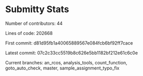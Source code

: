 Submitty Stats
==============

Number of contributors: 44

Lines of code: 202668

First commit: d81d95fb1a40065889567e084fcb6bf92ff7cace

Latest commit: 07c2c33cc5519b8c626e5bb1182bf212e61c6c0e

Current branches: an_rcos, analysis_tools, count_function, goto_auto_check, master, sample_assignment_typo_fix
